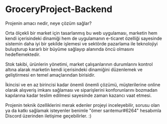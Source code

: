 # GroceryProject-Backend

Projenin amacı nedir, neye çözüm sağlar?


Orta ölçekli bir market için tasarlanmış bu web uygulaması, marketin hem kendi içerisindeki dinamiği hem de uygulamanın e-ticaret özelliği sayesinde sistemin daha iyi 
bir şekilde işlemesi ve sektörde pazarlama ile teknolojiyi buluşturup kararlı bir büyüme sağlayıp alanında öncü olmasını hedeflemektedir.

Stok takibi, ürünlerin yönetimi, market çalışanlarının durumlarını kontrol altına alarak marketin kendi içerisindeki dinamiğini düzenlemek ve geliştirmesi en temel 
amaçlarından birisidir.

İkincisi ve en az birincisi kadar önemli önemli çözümü, müşterilerine online olarak alışveriş imkanı sağlaması ve siparişlerini konforunlarını bozmadan kapılarına kadar
teslim edilmesi sayesinde zaman kazancı vaat etmesi.






Projenin teknik özelliklerini merak edenler projeyi inceleyebilir, sorusu olan ya da katkı sağlamak isteyenler benimle "ömer sarıtemur#6264" hesabımla Discord üzerinden
iletişime geçebilirler. :)
